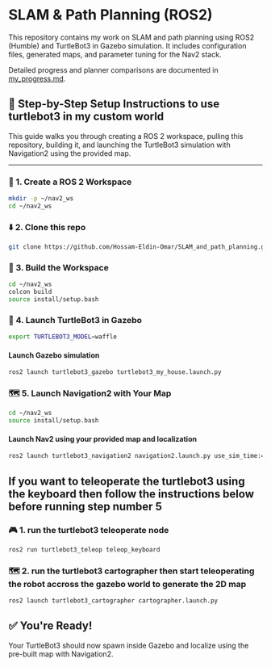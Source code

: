 # SLAM & Path Planning (ROS2)

This repository contains my work on SLAM and path planning using ROS2 (Humble) and TurtleBot3 in Gazebo simulation. It includes configuration files, generated maps, and parameter tuning for the Nav2 stack.

Detailed progress and planner comparisons are documented in [my_progress.md](my_progress.md).

## 🚀 Step-by-Step Setup Instructions to use turtlebot3 in my custom world

This guide walks you through creating a ROS 2 workspace, pulling this repository, building it, and launching the TurtleBot3 simulation with Navigation2 using the provided map.

---
### 📁 1. Create a ROS 2 Workspace
```bash
mkdir -p ~/nav2_ws
cd ~/nav2_ws
```
### ⬇️ 2. Clone this repo
```bash
git clone https://github.com/Hossam-Eldin-Omar/SLAM_and_path_planning.git .
```
### 🔨 3. Build the Workspace
```bash
cd ~/nav2_ws
colcon build
source install/setup.bash
```

### 🐢 4. Launch TurtleBot3 in Gazebo
```bash
export TURTLEBOT3_MODEL=waffle
```
#### Launch Gazebo simulation
```bash
ros2 launch turtlebot3_gazebo turtlebot3_my_house.launch.py
```

### 🗺️ 5. Launch Navigation2 with Your Map
```bash
cd ~/nav2_ws
source install/setup.bash
```
#### Launch Nav2 using your provided map and localization
```bash
ros2 launch turtlebot3_navigation2 navigation2.launch.py use_sim_time:=True map:=maps/my_house_map.yaml
```

## If you want to teleoperate the turtlebot3 using the keyboard then follow the instructions below before running step number 5
### 🎮 1. run the turtlebot3 teleoperate node
```bash
ros2 run turtlebot3_teleop teleop_keyboard
```
### 🗺️ 2. run the turtlebot3 cartographer then start teleoperating the robot accross the gazebo world to generate the 2D map
```bash
ros2 launch turtlebot3_cartographer cartographer.launch.py
```

## ✅ You're Ready!
Your TurtleBot3 should now spawn inside Gazebo and localize using the pre-built map with Navigation2.


